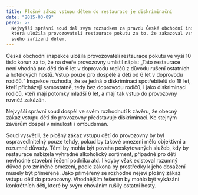 ```yaml
---
title: Plošný zákaz vstupu dětem do restaurace je diskriminační
date: "2015-03-09"
perex: >-
  Nejvyšší správní soud dal svým rozsudkem za pravdu České obchodní inspekci,
  která uložila provozovateli restaurace pokutu za to, že zakazoval vstup do
  svého zařízení dětem.
---
```


<p>Česká obchodní inspekce uložila provozovateli restaurace pokutu ve výši 10 tisíc korun za to, že na dveře provozovny umístil nápis: „Tato restaurace není vhodná pro děti do 6 let v doprovodu rodičů z důvodu rušení ostatních a hotelových hostů. Vstup pouze pro dospělé a děti od 6 let v doprovodu rodičů.“ Inspekce rozhodla, že se jedná o diskriminaci spotřebitelů do 18 let, kteří přicházejí samostatně, tedy bez doprovodu rodičů, i jako diskriminaci rodičů, kteří mají potomky mladší 6 let, a mají tak vstup do provozovny rovněž zakázán.</p><p>Nejvyšší správní soud dospěl ve svém rozhodnutí k závěru, že obecný zákaz vstupu dětí do provozovny představuje diskriminaci. Ke stejným závěrům dospěl v minulosti i ombudsman.  </p><p>Soud vysvětlil, že plošný zákaz vstupu dětí do provozovny by byl ospravedlnitelný pouze tehdy, pokud by takové omezení mělo objektivní a rozumné důvody. Těmi by mohla být povaha poskytovaných služeb, kdy by restaurace nabízela výhradně alkoholický sortiment, případně pro děti nevhodné stavební řešení podniku atd. I kdyby však existoval rozumný důvod pro zmíněné omezení, podle zákona by prostředky k jeho dosažení musely být přiměřené. Jako přiměřený se rozhodně nejeví plošný zákaz vstupu dětí do provozovny. Vhodnějším řešením by mohlo být vykázání konkrétních dětí, které by svým chováním rušily ostatní hosty. </p>
